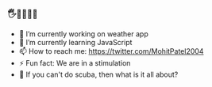### 🖐🙋‍♂️🤖🔫

- 🔭 I’m currently working on weather app
- 🌱 I’m currently learning JavaScript
- 📫 How to reach me: https://twitter.com/MohitPatel2004
- ⚡ Fun fact: We are in a stimulation
- 🥽 If you can't do scuba, then what is it all about?
